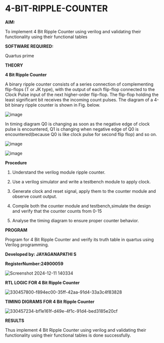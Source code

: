 # 4-BIT-RIPPLE-COUNTER

**AIM:**

To implement  4 Bit Ripple Counter using verilog and validating their functionality using their functional tables

**SOFTWARE REQUIRED:**

Quartus prime

**THEORY**


**4 Bit Ripple Counter**


A binary ripple counter consists of a series connection of complementing flip-flops (T or JK type), with the output of each flip-flop connected to the Clock Pulse input of the next higher-order flip-flop. The flip-flop holding the least significant bit receives the incoming count pulses. The diagram of a 4-bit binary ripple counter is shown in Fig. below.


![image](https://github.com/naavaneetha/4-BIT-RIPPLE-COUNTER/assets/154305477/cb4b74d4-31ab-4359-95d0-d22e67daba13)


In timing diagram Q0 is changing as soon as the negative edge of clock pulse is encountered, Q1 is changing when negative edge of Q0 is encountered(because Q0 is like clock pulse for second flip flop) and so on.


![image](https://github.com/naavaneetha/4-BIT-RIPPLE-COUNTER/assets/154305477/a573a7d6-014e-4e54-93e6-e2ac9530960b)


![image](https://github.com/naavaneetha/4-BIT-RIPPLE-COUNTER/assets/154305477/85e1958a-2fc1-49bb-9a9f-d58ccbf3663c)




**Procedure**

1. Understand the verilog module ripple counter.


2. Use a verilog simulator and write a testbench module to apply clock.


3. Generate clock and reset signal, apply them to the counter module and observe count output.


4. Compile both the counter module and testbench,simulate the design and verify that the counter counts from 0-15


5. Analyse the timing diagram to ensure proper counter behavior.


**PROGRAM**


Program for 4 Bit Ripple Counter and verify its truth table in quartus using Verilog programming.


**Developed by: JAYAGANAPATHI S**


**RegisterNumber:24900059**


![Screenshot 2024-12-11 140334](https://github.com/user-attachments/assets/e50b9a27-3af6-45a7-885c-476646065763)


**RTL LOGIC FOR 4 Bit Ripple Counter**


![330457800-f894ec00-35ff-42aa-91d4-33a3c4f83828](https://github.com/user-attachments/assets/96d4032f-702e-44f9-9526-eb40ba0aaa68)


**TIMING DIGRAMS FOR 4 Bit Ripple Counter**


![330457234-bf1e161f-d49e-4f1c-91d4-bed3185e20cf](https://github.com/user-attachments/assets/c8669494-e50a-41cc-862c-35bad908674e)


**RESULTS**


Thus implement 4 Bit Ripple Counter using verilog and validating their functionality using their functional tables is done successfully.
